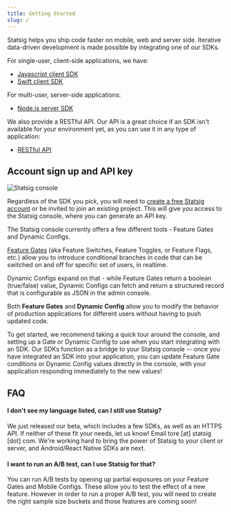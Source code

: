 ```yaml
---
title: Getting Started
slug: /
---
```


Statsig helps you ship code faster on mobile, web and server side. Iterative
data-driven development is made possible by integrating one of our SDKs.

For single-user, client-side applications, we have:

- [Javascript client SDK](/client/jsClientSDK)
- [Swift client SDK](/client/swiftClientSDK)

For multi-user, server-side applications:

- [Node.js server SDK](/server/nodejsServerSDK)

We also provide a RESTful API. Our API is a great choice if an SDK isn't
available for your environment yet, as you can use it in any type of
application:

- [RESTful API](/restful-api)

## Account sign up and API key

![Statsig console](./assets/feature_gates.png)

Regardless of the SDK you pick, you will need to [create a free Statsig
account](https://console.statsig.com/sign_up) or be invited to join an existing
project. This will give you access to the Statsig console, where you can
generate an API key.

The Statsig console currently offers a few different tools - Feature Gates and
Dynamic Configs.

[Feature Gates](https://en.wikipedia.org/wiki/Feature_toggle) (aka Feature
Switches, Feature Toggles, or Feature Flags, etc.) allow you to introduce
conditional branches in code that can be switched on and off for specific set of
users, in realtime.

Dynamic Configs expand on that - while Feature Gates return a boolean
(true/false) value, Dynamic Configs can fetch and return a structured record
that is configurable as JSON in the admin console.

Both **Feature Gates** and **Dynamic Config** allow you to modify the behavior of
production applications for different users without having to push updated code.

To get started, we recommend taking a quick tour around the console, and setting
up a Gate or Dynamic Config to use when you start integrating with an SDK. Our
SDKs function as a bridge to your Statsig console -- once you have integrated an
SDK into your application, you can update Feature Gate conditions or Dynamic
Config values directly in the console, with your application responding
immediately to the new values!

## FAQ

#### I don't see my language listed, can I still use Statsig?

We just released our beta, which includes a few SDKs, as well as an HTTPS API.
If neither of these fit your needs, let us know! Email tore [at] statsig [dot]
com. We're working hard to bring the power of Statsig to your client or server,
and Android/React Native SDKs are next.

#### I want to run an A/B test, can I use Statsig for that?

You can run A/B tests by opening up partial exposures on your Feature Gates and
Mobile Configs. These allow you to test the effect of a new feature. However in
order to run a proper A/B test, you will need to create the right sample size
buckets and those features are coming soon!
